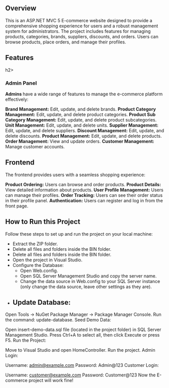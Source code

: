 <h2>Overview</h2>
This is an ASP.NET MVC 5 E-commerce website designed to provide a comprehensive shopping experience for users and a robust management system for administrators. The project includes features for managing products, categories, brands, suppliers, discounts, and orders. Users can browse products, place orders, and manage their profiles.

<h2>Features</h2>h2>
<h3>Admin Panel</h3>
<strong>Admins </strong> have a wide range of features to manage the e-commerce platform effectively:

<strong>Brand Management:</strong> Edit, update, and delete brands.
<strong>Product Category Management:</strong> Edit, update, and delete product categories.
<strong>Product Sub Category Management:</strong> Edit, update, and delete product subcategories.
<strong>Unit Management:</strong> Edit, update, and delete units.
<strong>Supplier Management:</strong> Edit, update, and delete suppliers.
<strong>Discount Management:</strong> Edit, update, and delete discounts.
<strong>Product Management:</strong> Edit, update, and delete products.
<strong>Order Management:</strong> View and update orders.
<strong>Customer Management:</strong> Manage customer accounts.

<h2>Frontend</h2>
The frontend provides users with a seamless shopping experience:

<strong>Product Ordering:</strong> Users can browse and order products.
<strong>Product Details:</strong> View detailed information about products.
<strong>User Profile Management:</strong> Users can manage their profiles.
<strong>Order Tracking:</strong> Users can see their order status in their profile panel.
<strong>Authentication:</strong> Users can register and log in from the front page.

<h2>How to Run this Project</h2>
Follow these steps to set up and run the project on your local machine:
<ul>
  <li>Extract the ZIP folder.</li>
  <li>Delete all files and folders inside the BIN folder.</li>
  <li>Delete all files and folders inside the BIN folder.</li>
  <li>Open the project in Visual Studio.</li>
  <li>
    Configure the Database:
    <ul>
      <li>Open Web.config.</li>
      <li>Open SQL Server Management Studio and copy the server name.</li>
      <li>Change the data source in Web.config to your SQL Server instance (only change the data source, leave other settings as they are).</li>
    </ul>
  </li>
  <li><h2>Update Database:</h2></li>
  
</ul>









Open Tools -> NuGet Package Manager -> Package Manager Console.
Run the command: update-database.
Seed Demo Data:

Open insert-demo-data.sql file (located in the project folder) in SQL Server Management Studio.
Press Ctrl+A to select all, then click Execute or press F5.
Run the Project:

Move to Visual Studio and open HomeController.
Run the project.
Admin Login:

Username: admin@example.com
Password: Admin@123
Customer Login:

Username: customer@example.com
Password: Customer@123
Now the E-commerce project will work fine!
